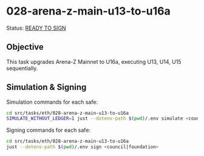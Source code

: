 # 028-arena-z-main-u13-to-u16a

Status: [READY TO SIGN]()

## Objective

This task upgrades Arena-Z Mainnet to U16a, executing U13, U14, U15 sequentially.

## Simulation & Signing

Simulation commands for each safe:
```bash
cd src/tasks/eth/028-arena-z-main-u13-to-u16a
SIMULATE_WITHOUT_LEDGER=1 just --dotenv-path $(pwd)/.env simulate <council|foundation>
```

Signing commands for each safe:
```bash
cd src/tasks/eth/028-arena-z-main-u13-to-u16a
just --dotenv-path $(pwd)/.env sign <council|foundation>
```
